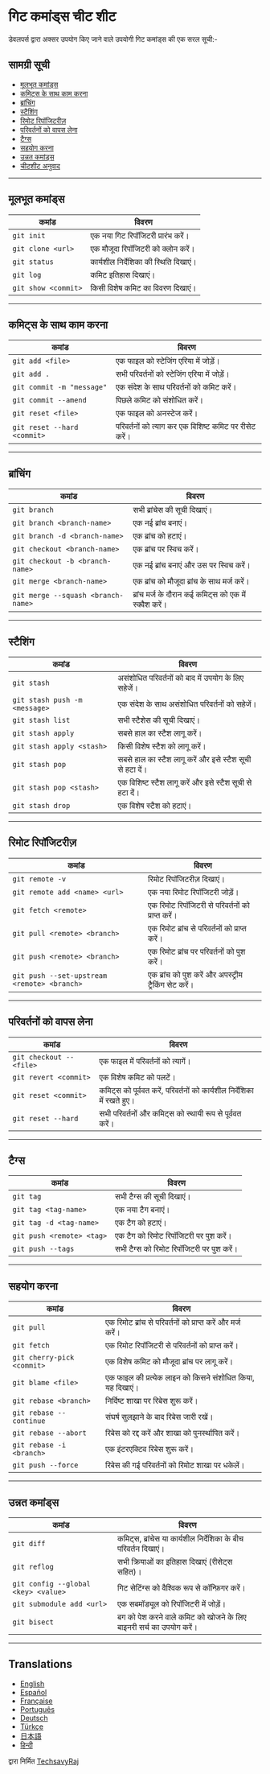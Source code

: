 # गिट कमांड्स चीट शीट

डेवलपर्स द्वारा अक्सर उपयोग किए जाने वाले उपयोगी गिट कमांड्स की एक सरल सूची:-

## सामग्री सूची

- [मूलभूत कमांड्स](#मूलभूत-कमांड्स)
- [कमिट्स के साथ काम करना](#कमिट्स-के-साथ-काम-करना)
- [ब्रांचिंग](#ब्रांचिंग)
- [स्टैशिंग](#स्टैशिंग)
- [रिमोट रिपॉजिटरीज़](#रिमोट-रिपॉजिटरीज़)
- [परिवर्तनों को वापस लेना](#परिवर्तनों-को-वापस-लेना)
- [टैग्स](#टैग्स)
- [सहयोग करना](#सहयोग-करना)
- [उन्नत कमांड्स](#उन्नत-कमांड्स)
- [चीटशीट अनुवाद](#translations)

---

## मूलभूत कमांड्स

| कमांड               | विवरण                                   |
|---------------------|-----------------------------------------|
| `git init`          | एक नया गिट रिपॉजिटरी प्रारंभ करें।      |
| `git clone <url>`   | एक मौजूदा रिपॉजिटरी को क्लोन करें।     |
| `git status`        | कार्यशील निर्देशिका की स्थिति दिखाएं।  |
| `git log`           | कमिट इतिहास दिखाएं।                    |
| `git show <commit>` | किसी विशेष कमिट का विवरण दिखाएं।       |

---

## कमिट्स के साथ काम करना

| कमांड                        | विवरण                                   |
|------------------------------|-----------------------------------------|
| `git add <file>`             | एक फाइल को स्टेजिंग एरिया में जोड़ें।  |
| `git add .`                  | सभी परिवर्तनों को स्टेजिंग एरिया में जोड़ें।|
| `git commit -m "message"`    | एक संदेश के साथ परिवर्तनों को कमिट करें।|
| `git commit --amend`         | पिछले कमिट को संशोधित करें।            |
| `git reset <file>`           | एक फाइल को अनस्टेज करें।               |
| `git reset --hard <commit>`  | परिवर्तनों को त्याग कर एक विशिष्ट कमिट पर रीसेट करें।|

---

## ब्रांचिंग

| कमांड                         | विवरण                                 |
|-------------------------------|---------------------------------------|
| `git branch`                  | सभी ब्रांचेस की सूची दिखाएं।           |
| `git branch <branch-name>`    | एक नई ब्रांच बनाएं।                   |
| `git branch -d <branch-name>` | एक ब्रांच को हटाएं।                   |
| `git checkout <branch-name>`  | एक ब्रांच पर स्विच करें।              |
| `git checkout -b <branch-name>`| एक नई ब्रांच बनाएं और उस पर स्विच करें।|
| `git merge <branch-name>`     | एक ब्रांच को मौजूदा ब्रांच के साथ मर्ज करें।|
| `git merge --squash <branch-name>`| ब्रांच मर्ज के दौरान कई कमिट्स को एक में स्क्वैश करें।|

---

## स्टैशिंग

| कमांड                     | विवरण                                    |
|---------------------------|------------------------------------------|
| `git stash`               | असंशोधित परिवर्तनों को बाद में उपयोग के लिए सहेजें।|
| `git stash push -m <message>`| एक संदेश के साथ असंशोधित परिवर्तनों को सहेजें।|
| `git stash list`          | सभी स्टैशेस की सूची दिखाएं।              |
| `git stash apply`         | सबसे हाल का स्टैश लागू करें।            |
| `git stash apply <stash>` | किसी विशेष स्टैश को लागू करें।          |
| `git stash pop`          | सबसे हाल का स्टैश लागू करें और इसे स्टैश सूची से हटा दें। |
| `git stash pop <stash>`  | एक विशिष्ट स्टैश लागू करें और इसे स्टैश सूची से हटा दें। |
| `git stash drop`          | एक विशेष स्टैश को हटाएं।                |

---

## रिमोट रिपॉजिटरीज़

| कमांड                                    | विवरण                                    |
|------------------------------------------|------------------------------------------|
| `git remote -v`                          | रिमोट रिपॉजिटरीज़ दिखाएं।               |
| `git remote add <name> <url>`            | एक नया रिमोट रिपॉजिटरी जोड़ें।         |
| `git fetch <remote>`                     | एक रिमोट रिपॉजिटरी से परिवर्तनों को प्राप्त करें।|
| `git pull <remote> <branch>`             | एक रिमोट ब्रांच से परिवर्तनों को प्राप्त करें।|
| `git push <remote> <branch>`             | एक रिमोट ब्रांच पर परिवर्तनों को पुश करें।|
| `git push --set-upstream <remote> <branch>`| एक ब्रांच को पुश करें और अपस्ट्रीम ट्रैकिंग सेट करें।|

---

## परिवर्तनों को वापस लेना

| कमांड                        | विवरण                                    |
|------------------------------|------------------------------------------|
| `git checkout -- <file>`     | एक फाइल में परिवर्तनों को त्यागें।       |
| `git revert <commit>`        | एक विशेष कमिट को पलटें।                  |
| `git reset <commit>`         | कमिट्स को पूर्ववत करें, परिवर्तनों को कार्यशील निर्देशिका में रखते हुए।|
| `git reset --hard`           | सभी परिवर्तनों और कमिट्स को स्थायी रूप से पूर्ववत करें।|

---

## टैग्स

| कमांड                      | विवरण                                   |
|----------------------------|-----------------------------------------|
| `git tag`                  | सभी टैग्स की सूची दिखाएं।               |
| `git tag <tag-name>`       | एक नया टैग बनाएं।                      |
| `git tag -d <tag-name>`    | एक टैग को हटाएं।                       |
| `git push <remote> <tag>`  | एक टैग को रिमोट रिपॉजिटरी पर पुश करें। |
| `git push --tags`          | सभी टैग्स को रिमोट रिपॉजिटरी पर पुश करें।|

---

## सहयोग करना

| कमांड                              | विवरण                                    |
|------------------------------------|------------------------------------------|
| `git pull`                         | एक रिमोट ब्रांच से परिवर्तनों को प्राप्त करें और मर्ज करें।|
| `git fetch`                        | एक रिमोट रिपॉजिटरी से परिवर्तनों को प्राप्त करें।|
| `git cherry-pick <commit>`         | एक विशेष कमिट को मौजूदा ब्रांच पर लागू करें।|
| `git blame <file>`                 | एक फाइल की प्रत्येक लाइन को किसने संशोधित किया, यह दिखाएं।|
| `git rebase <branch>`               | निर्दिष्ट शाखा पर रिबेस शुरू करें।                   |
| `git rebase --continue`             | संघर्ष सुलझाने के बाद रिबेस जारी रखें।               |
| `git rebase --abort`                | रिबेस को रद्द करें और शाखा को पुनर्स्थापित करें।       |
| `git rebase -i <branch>`            | एक इंटरएक्टिव रिबेस शुरू करें।                    |
| `git push --force`                  | रिबेस की गई परिवर्तनों को रिमोट शाखा पर धकेलें।      |

---

## उन्नत कमांड्स

| कमांड                        | विवरण                                    |
|------------------------------|------------------------------------------|
| `git diff`                   | कमिट्स, ब्रांचेस या कार्यशील निर्देशिका के बीच परिवर्तन दिखाएं।|
| `git reflog`                 | सभी क्रियाओं का इतिहास दिखाएं (रीसेट्स सहित)।|
| `git config --global <key> <value>`| गिट सेटिंग्स को वैश्विक रूप से कॉन्फ़िगर करें।|
| `git submodule add <url>`    | एक सबमॉड्यूल को रिपॉजिटरी में जोड़ें।   |
| `git bisect`                 | बग को पेश करने वाले कमिट को खोजने के लिए बाइनरी सर्च का उपयोग करें।|

---

## Translations

- [English](README.md)
- [Español](README.es.md)
- [Française](README.fr.md)
- [Português](README.pt.md)
- [Deutsch](README.de.md)
- [Türkçe](README.tr.md)
- [日本語](README.jp.md)
- [हिन्दी](README.hi.md)

द्वारा निर्मित [TechsavyRaj](https://github.com/TechsavyRaj)
